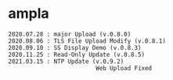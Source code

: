 # ampla

	2020.07.28 : major Upload (v.0.8.0)
	2020.08.06 : TLS File Upload Modify (v.0.8.1)
	2020.09.10 : SS Display Demo (v.0.8.3)
	2020.11.25 : Read-Only Update (v.0.8.5)
	2021.03.15 : NTP Update (v.0.9.2)
							 Web Upload Fixed

